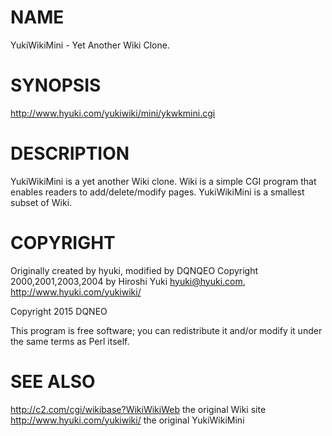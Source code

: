 # NAME

YukiWikiMini - Yet Another Wiki Clone.

# SYNOPSIS

http://www.hyuki.com/yukiwiki/mini/ykwkmini.cgi

# DESCRIPTION

YukiWikiMini is a yet another Wiki clone.
Wiki is a simple CGI program that enables readers
to add/delete/modify pages.
YukiWikiMini is a smallest subset of Wiki.

# COPYRIGHT

Originally created by hyuki, modified by DQNQEO
Copyright 2000,2001,2003,2004 by Hiroshi Yuki <hyuki@hyuki.com>,
http://www.hyuki.com/yukiwiki/

Copyright 2015 DQNEO

This program is free software; you can redistribute it and/or
modify it under the same terms as Perl itself.

# SEE ALSO

http://c2.com/cgi/wikibase?WikiWikiWeb
the original Wiki site
http://www.hyuki.com/yukiwiki/
the original YukiWikiMini

